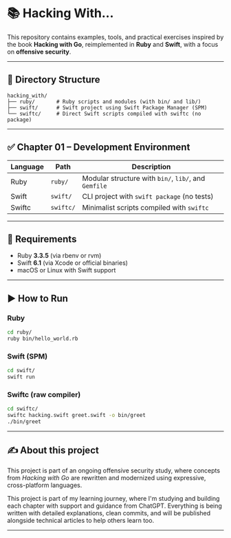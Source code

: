 # 📚 Hacking With...

This repository contains examples, tools, and practical exercises inspired by the book **Hacking with Go**, reimplemented in **Ruby** and **Swift**, with a focus on **offensive security**.

---

## 📁 Directory Structure

```
hacking_with/
├── ruby/       # Ruby scripts and modules (with bin/ and lib/)
├── swift/      # Swift project using Swift Package Manager (SPM)
└── swiftc/     # Direct Swift scripts compiled with swiftc (no package)
```

---

## ✅ Chapter 01 – Development Environment

| Language | Path         | Description                                     |
|----------|--------------|-------------------------------------------------|
| Ruby     | `ruby/`      | Modular structure with `bin/`, `lib/`, and `Gemfile` |
| Swift    | `swift/`     | CLI project with `swift package` (no tests)    |
| Swiftc   | `swiftc/`    | Minimalist scripts compiled with `swiftc`      |

---

## 🔧 Requirements

- Ruby **3.3.5** (via rbenv or rvm)
- Swift **6.1** (via Xcode or official binaries)
- macOS or Linux with Swift support

---

## ▶️ How to Run

### Ruby

```bash
cd ruby/
ruby bin/hello_world.rb
```

### Swift (SPM)

```bash
cd swift/
swift run
```

### Swiftc (raw compiler)

```bash
cd swiftc/
swiftc hacking.swift greet.swift -o bin/greet
./bin/greet
```

---

## ✍️ About this project

This project is part of an ongoing offensive security study, where concepts from *Hacking with Go* are rewritten and modernized using expressive, cross-platform languages.

This project is part of my learning journey, where I'm studying and building each chapter with support and guidance from ChatGPT. Everything is being written with detailed explanations, clean commits, and will be published alongside technical articles to help others learn too.

---